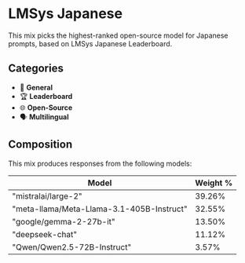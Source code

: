 # LMSys Japanese

This mix picks the highest-ranked open-source model for Japanese prompts, based on LMSys Japanese Leaderboard.

## Categories

- 💬 **General**
- 🏆 **Leaderboard**
- 🌐 **Open-Source**
- 🗣️ **Multilingual**

## Composition

This mix produces responses from the following models:

| Model | Weight % |
|-------|----------|
| "mistralai/large-2" | 39.26% |
| "meta-llama/Meta-Llama-3.1-405B-Instruct" | 32.55% |
| "google/gemma-2-27b-it" | 13.50% |
| "deepseek-chat" | 11.12% |
| "Qwen/Qwen2.5-72B-Instruct" | 3.57% |
